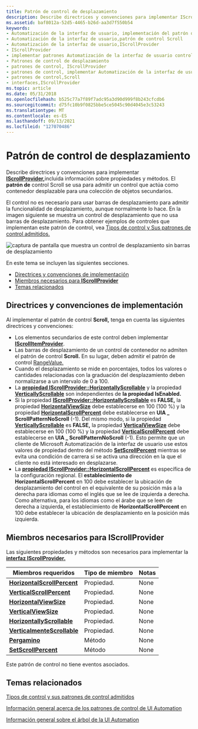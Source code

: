 ```yaml
---
title: Patrón de control de desplazamiento
description: Describe directrices y convenciones para implementar IScrollProvider, incluida información sobre propiedades y métodos. El patrón de control Scroll se usa para admitir un control que actúa como contenedor desplazable para una colección de objetos secundarios.
ms.assetid: baf8012a-52d5-4465-b26d-aa3d7f550b54
keywords:
- Automatización de la interfaz de usuario, implementación del patrón de control Scroll
- Automatización de la interfaz de usuario,patrón de control Scroll
- Automatización de la interfaz de usuario,IScrollProvider
- IScrollProvider
- implementar patrones Automatización de la interfaz de usuario control Scroll
- Patrones de control de desplazamiento
- patrones de control, IScrollProvider
- patrones de control, implementar Automatización de la interfaz de usuario scroll
- patrones de control,Scroll
- interfaces,IScrollProvider
ms.topic: article
ms.date: 05/31/2018
ms.openlocfilehash: b525c77a7f89f7adc95a3d90d999f8b243cfcdb6
ms.sourcegitcommit: d75fc10b9f0825bbe5ce5045c90d4045e3c53243
ms.translationtype: MT
ms.contentlocale: es-ES
ms.lasthandoff: 09/13/2021
ms.locfileid: "127070486"
---
```

# <a name="scroll-control-pattern"></a>Patrón de control de desplazamiento

Describe directrices y convenciones para implementar [**IScrollProvider,**](/windows/desktop/api/UIAutomationCore/nn-uiautomationcore-iscrollprovider)incluida información sobre propiedades y métodos. El **patrón de** control Scroll se usa para admitir un control que actúa como contenedor desplazable para una colección de objetos secundarios.

El control no es necesario para usar barras de desplazamiento para admitir la funcionalidad de desplazamiento, aunque normalmente lo hace. En la imagen siguiente se muestra un control de desplazamiento que no usa barras de desplazamiento. Para obtener ejemplos de controles que implementan este patrón de control, vea [Tipos de control y Sus patrones de control admitidos.](uiauto-controlpatternmapping.md)

![captura de pantalla que muestra un control de desplazamiento sin barras de desplazamiento](images/uia-scrollpattern-without-scrollbars.jpg)

En este tema se incluyen las siguientes secciones.

-   [Directrices y convenciones de implementación](#implementation-guidelines-and-conventions)
-   [Miembros necesarios para **IScrollProvider**](#required-members-for-iscrollprovider)
-   [Temas relacionados](#related-topics)

## <a name="implementation-guidelines-and-conventions"></a>Directrices y convenciones de implementación

Al implementar el patrón de control **Scroll,** tenga en cuenta las siguientes directrices y convenciones:

-   Los elementos secundarios de este control deben implementar [**IScrollItemProvider**](/windows/desktop/api/UIAutomationCore/nn-uiautomationcore-iscrollitemprovider).
-   Las barras de desplazamiento de un control de contenedor no admiten el patrón de control **Scroll.** En su lugar, deben admitir el patrón de control [RangeValue.](uiauto-implementingrangevalue.md)
-   Cuando el desplazamiento se mide en porcentajes, todos los valores o cantidades relacionadas con la graduación del desplazamiento deben normalizarse a un intervalo de 0 a 100.
-   La [**propiedad IScrollProvider::HorizontallyScrollable**](/windows/desktop/api/UIAutomationCore/nf-uiautomationcore-iscrollprovider-get_horizontallyscrollable) y la propiedad [**VerticallyScrollable**](/windows/desktop/api/UIAutomationCore/nf-uiautomationcore-iscrollprovider-get_verticallyscrollable) son independientes de **la propiedad IsEnabled.**
-   Si la propiedad [**IScrollProvider::HorizontallyScrollable**](/windows/desktop/api/UIAutomationCore/nf-uiautomationcore-iscrollprovider-get_horizontallyscrollable) es **FALSE,** la propiedad [**HorizontalViewSize**](/windows/desktop/api/UIAutomationCore/nf-uiautomationcore-iscrollprovider-get_horizontalviewsize) debe establecerse en 100 (100 %) y la propiedad [**HorizontalScrollPercent**](/windows/desktop/api/UIAutomationCore/nf-uiautomationcore-iscrollprovider-get_horizontalscrollpercent) debe establecerse en **UIA \_ ScrollPatternNoScroll** (-1). Del mismo modo, si la propiedad [**VerticallyScrollable**](/windows/desktop/api/UIAutomationCore/nf-uiautomationcore-iscrollprovider-get_verticallyscrollable) es **FALSE,** la propiedad [**VerticalViewSize**](/windows/desktop/api/UIAutomationCore/nf-uiautomationcore-iscrollprovider-get_verticalviewsize) debe establecerse en 100 (100 %) y la propiedad [**VerticalScrollPercent**](/windows/desktop/api/UIAutomationCore/nf-uiautomationcore-iscrollprovider-get_verticalscrollpercent) debe establecerse en **UIA \_ ScrollPatternNoScroll** (-1). Esto permite que un cliente de Microsoft Automatización de la interfaz de usuario use estos valores de propiedad dentro del método [**SetScrollPercent**](/windows/desktop/api/UIAutomationCore/nf-uiautomationcore-iscrollprovider-setscrollpercent) mientras se evita una condición de carrera si se activa una dirección en la que el cliente no está interesado en desplazarse.
-   La [**propiedad IScrollProvider::HorizontalScrollPercent**](/windows/desktop/api/UIAutomationCore/nf-uiautomationcore-iscrollprovider-get_horizontalscrollpercent) es específica de la configuración regional. El **establecimiento de HorizontalScrollPercent** en 100 debe establecer la ubicación de desplazamiento del control en el equivalente de su posición más a la derecha para idiomas como el inglés que se lee de izquierda a derecha. Como alternativa, para los idiomas como el árabe que se leen de derecha a izquierda, el establecimiento de **HorizontalScrollPercent** en 100 debe establecer la ubicación de desplazamiento en la posición más izquierda.

## <a name="required-members-for-iscrollprovider"></a>Miembros necesarios para **IScrollProvider**

Las siguientes propiedades y métodos son necesarios para implementar la [**interfaz IScrollProvider.**](/windows/desktop/api/UIAutomationCore/nn-uiautomationcore-iscrollprovider)



| Miembros requeridos                                                                  | Tipo de miembro | Notas |
|-----------------------------------------------------------------------------------|-------------|-------|
| [**HorizontalScrollPercent**](/windows/desktop/api/UIAutomationCore/nf-uiautomationcore-iscrollprovider-get_horizontalscrollpercent) | Propiedad.    | None  |
| [**VerticalScrollPercent**](/windows/desktop/api/UIAutomationCore/nf-uiautomationcore-iscrollprovider-get_verticalscrollpercent)     | Propiedad.    | None  |
| [**HorizontalViewSize**](/windows/desktop/api/UIAutomationCore/nf-uiautomationcore-iscrollprovider-get_horizontalviewsize)           | Propiedad.    | None  |
| [**VerticalViewSize**](/windows/desktop/api/UIAutomationCore/nf-uiautomationcore-iscrollprovider-get_verticalviewsize)               | Propiedad.    | None  |
| [**HorizontallyScrollable**](/windows/desktop/api/UIAutomationCore/nf-uiautomationcore-iscrollprovider-get_horizontallyscrollable)   | Propiedad.    | None  |
| [**VerticalmenteScrollable**](/windows/desktop/api/UIAutomationCore/nf-uiautomationcore-iscrollprovider-get_verticallyscrollable)       | Propiedad.    | None  |
| [**Pergamino**](/windows/desktop/api/UIAutomationCore/nf-uiautomationcore-iscrollprovider-scroll)                                   | Método      | None  |
| [**SetScrollPercent**](/windows/desktop/api/UIAutomationCore/nf-uiautomationcore-iscrollprovider-setscrollpercent)               | Método      | None  |



 

Este patrón de control no tiene eventos asociados.

## <a name="related-topics"></a>Temas relacionados

<dl> <dt>

[Tipos de control y sus patrones de control admitidos](uiauto-controlpatternmapping.md)
</dt> <dt>

[Información general acerca de los patrones de control de UI Automation](uiauto-controlpatternsoverview.md)
</dt> <dt>

[Información general sobre el árbol de la UI Automation](uiauto-treeoverview.md)
</dt> </dl>

 

 




